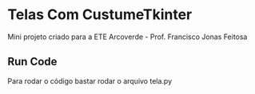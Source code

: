 # Telas Com CustumeTkinter


Mini projeto criado para a ETE Arcoverde - Prof. Francisco Jonas Feitosa 


## Run Code

Para rodar o código bastar rodar o arquivo tela.py
